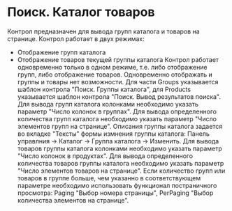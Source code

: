 ﻿---
description: 2.4.7
---
# Поиск. Каталог товаров
Контрол предназначен для вывода групп каталога и товаров на странице.
Контрол работает в двух режимах:
- Отображение групп каталога
- Отображение товаров текущей группы каталога
Контрол работает одновременно только в одном режиме, т.е. либо отображение групп, либо отображение товаров. Одновременно отображать и группы и товары нет возможности.
Для части Groups указывается шаблон контрола "Поиск. Группы каталога", для Products указывается шаблон контрола "Поиск. Вывод результатов поиска".
Для вывода групп каталога колонками необходимо указать параметр "Число колонок в группах".
Для вывода определенного количества групп каталога необходимо указать параметр "Число элементов групп на странице". 
Описания группы каталога задается во вкладке "Тексты" формы измнения группы каталога: Панель управлния -> Каталог -> Группа каталога -> Изменить.
Для вывода товаров группы каталога колонками необходимо указать параметр "Число колонок в продуктах".
Для вывода определенного количества товаров группы каталога необходимо указать параметр "Число элементов товаров на странице". 
Если количество групп или товаров в группе больше, чем указанно в соответствующем параметре необходимо использовать функционал постраничного просмотра: Paging "Выбор номера страницы", PerPaging "Выбор количества элементов на странице".

